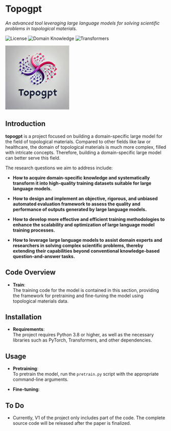 # Topogpt  
*An advanced tool leveraging large language models for solving scientific problems in topological materials.*

![License](https://img.shields.io/github/license/ruio248/topogpt)
![Domain Knowledge](https://img.shields.io/badge/Task-Domain_Knowledge_Leaderboard-red)
![Transformers](https://img.shields.io/badge/Built_with-Transformers-blue)


<img src="images/logo.jpg" alt="Topogpt logo" title="Topogpt logo" width="200"/>



## Introduction
**topogpt** is a project focused on building a domain-specific large model for the field of topological materials. Compared to other fields like law or healthcare, the domain of topological materials is much more complex, filled with intricate concepts. Therefore, building a domain-specific large model can better serve this field. 

The research questions we aim to address include:

  - **How to acquire domain-specific knowledge and systematically transform it into high-quality training datasets suitable for large language models.**

  - **How to design and implement an objective, rigorous, and unbiased automated evaluation framework to assess the quality and performance of outputs generated by large language models.**

  - **How to develop more effective and efficient training methodologies to enhance the scalability and optimization of large language model training processes.**

  - **How to leverage large language models to assist domain experts and researchers in solving complex scientific problems, thereby extending their capabilities beyond conventional knowledge-based question-and-answer tasks.**

## Code Overview
- **Train**:  
  The training code for the model is contained in this section, providing the framework for pretraining and fine-tuning the model using topological materials data.

## Installation
  - **Requirements**:  
    The project requires Python 3.8 or higher, as well as the necessary libraries such as PyTorch, Transformers, and other dependencies.

## Usage
- **Pretraining**:  
  To pretrain the model, run the `pretrain.py` script with the appropriate command-line arguments.

- **Fine-tuning**:

## To Do
- Currently, V1 of the project only includes part of the code. The complete source code will be released after the paper is finalized.




